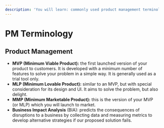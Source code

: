 ```yaml
---
description: 'You will learn: commonly used product management terminology.'
---
```


# PM Terminology

## Product Management

* **MVP \(Minimum Viable Product\):** the first launched version of your product to customers. It is developed with a minimum number of features to solve your problem in a simple way. It is generally used as a trial tool only.
* **MLP \(Minimum Lovable Product\):** similar to an MVP, but with special consideration for its design and UI. It aims to solve the problem, but also delight.
* **MMP \(Minimum Marketable Product\):** this is the version of your MVP \(or MLP\) which you will launch to market.
* **Business Impact Analysis** \(BIA\): predicts the consequences of disruptions to a business by collecting data and measuring metrics to develop alternative strategies if our proposed solution fails.

